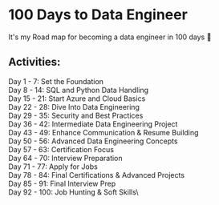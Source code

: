 # 100 Days to Data Engineer

It's my Road map for becoming a data engineer in 100 days 🚀

## Activities:

Day 1 - 7: Set the Foundation\
Day 8 - 14: SQL and Python Data Handling\
Day 15 - 21: Start Azure and Cloud Basics\
Day 22 - 28: Dive Into Data Engineering\
Day 29 - 35: Security and Best Practices\
Day 36 - 42: Intermediate Data Engineering Project\
Day 43 - 49: Enhance Communication & Resume Building\
Day 50 - 56: Advanced Data Engineering Concepts\
Day 57 - 63: Certification Focus\
Day 64 - 70: Interview Preparation\
Day 71 - 77: Apply for Jobs\
Day 78 - 84: Final Certifications & Advanced Projects\
Day 85 - 91: Final Interview Prep\
Day 92 - 100: Job Hunting & Soft Skills\
